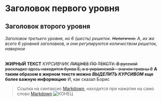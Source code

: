 # Заголовок первого уровня
## Заголовок второго уровня
###### Заголовок третьего уровня, но 6 (шесть) решеток. ~~Нелогично.~~ А, их же всего 6 уровней заголовков, и они регулируются количеством решеток, наверное
**ЖИРНЫЙ ТЕКСТ**
*КУРСИВЧИК*
~~ЛИШНЕЕ ПО ТЕКСТУ. В русской раскладке здесь находится буква Ё, а в украинской - значок гривны ₴~~
**А таким образом в жирном тексте можно _ВЫДЕЛИТЬ КУРСИВОМ_ еще более важную информацию**
И, как сказал Борис 
>Ссылка на синтаксис [Markdown](https://docs.github.com/en/get-started/writing-on-github/getting-started-with-writing-and-formatting-on-github/basic-writing-and-formatting-syntax), находится при нажатии на само слово [Markdown](https://docs.github.com/en/get-started/writing-on-github/getting-started-with-writing-and-formatting-on-github/basic-writing-and-formatting-syntax)
![КОНЕЦ](https://englishlib.org/dictionary/img/wlibrary/e/600c47fca61e79.96857230.jpg)